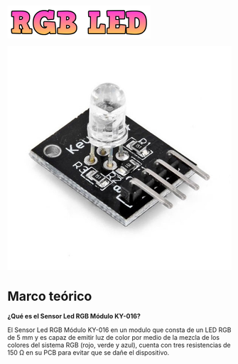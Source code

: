 ![](RGB_LED_titulo.png)

![](RGB_LED_imagen.jpg)

# Marco teórico
**¿Qué es el Sensor Led RGB Módulo KY-016?**

El Sensor Led RGB Módulo KY-016 en un modulo que consta de un LED RGB de 5 mm y es capaz de emitir luz de color por medio de la mezcla de los colores del sistema RGB (rojo, verde y azul), cuenta con tres resistencias de 150 Ω en su PCB para evitar que se dañe el dispositivo.
